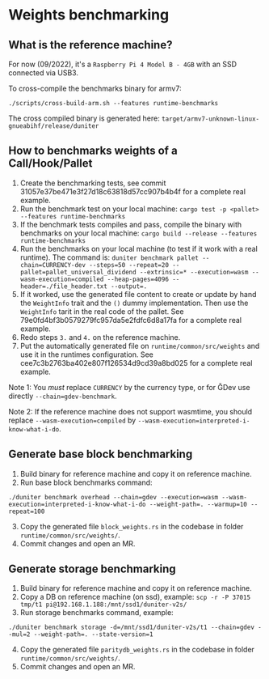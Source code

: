 # Weights benchmarking

## What is the reference machine?

For now (09/2022), it's a `Raspberry Pi 4 Model B - 4GB` with an SSD connected via USB3.

To cross-compile the benchmarks binary for armv7:

```
./scripts/cross-build-arm.sh --features runtime-benchmarks
```

The cross compiled binary is generated here: `target/armv7-unknown-linux-gnueabihf/release/duniter`

## How to benchmarks weights of a Call/Hook/Pallet

1. Create the benchmarking tests, see commit 31057e37be471e3f27d18c63818d57cc907b4b4f for a
complete real example.
2. Run the benchmark test on your local machine:
`cargo test -p <pallet> --features runtime-benchmarks`
3. If the benchmark tests compiles and pass, compile the binary with benchmarks on your local
machine: `cargo build --release --features runtime-benchmarks`
4. Run the benchmarks on your local machine (to test if it work with a real runtime). The command
is: `duniter benchmark pallet --chain=CURRENCY-dev --steps=50 --repeat=20 --pallet=pallet_universal_dividend --extrinsic=* --execution=wasm --wasm-execution=compiled --heap-pages=4096 --header=./file_header.txt --output=.`
5. If it worked, use the generated file content to create or update by hand the `WeightInfo` trait and the `()` dummy implementation. Then use the `WeightInfo` tarit in the real code of the pallet. See 79e0fd4bf3b0579279fc957da5e2fdfc6d8a17fa for a
complete real example.
6. Redo steps `3.` and `4.` on the reference machine.
7. Put the automatically generated file on `runtime/common/src/weights` and use it in the runtimes configuration.
See cee7c3b2763ba402e807f126534d9cd39a8bd025 for a complete real example.

Note 1: You *must* replace `CURRENCY` by the currency type, or for ĞDev use directly `--chain=gdev-benchmark`.

Note 2: If the reference machine does not support wasmtime, you should replace `--wasm-execution=compiled`
by `--wasm-execution=interpreted-i-know-what-i-do`.

## Generate base block benchmarking

1. Build binary for reference machine and copy it on reference machine.
2. Run base block benchmarks command:

```
./duniter benchmark overhead --chain=gdev --execution=wasm --wasm-execution=interpreted-i-know-what-i-do --weight-path=. --warmup=10 --repeat=100
```

3. Copy the generated file `block_weights.rs` in the codebase in folder `runtime/common/src/weights/`.
4. Commit changes and open an MR.

## Generate storage benchmarking

1. Build binary for reference machine and copy it on reference machine.
2. Copy a DB on reference machine (on ssd), example: `scp -r -P 37015 tmp/t1 pi@192.168.1.188:/mnt/ssd1/duniter-v2s/`
3. Run storage benchmarks command, example:

```
./duniter benchmark storage -d=/mnt/ssd1/duniter-v2s/t1 --chain=gdev --mul=2 --weight-path=. --state-version=1
```

4. Copy the generated file `paritydb_weights.rs` in the codebase in folder `runtime/common/src/weights/`.
5. Commit changes and open an MR.
